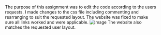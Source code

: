 The purpose of this assignment was to edit the code according to the users requests.
I made changes to the css file including commenting and rearranging to suit the requested layout.
The website was fixed to make sure all links worked and were applicable.
![image](https://user-images.githubusercontent.com/106410591/176034301-9569889b-ac0b-4f53-8e04-37109aad9b99.png)
The website also matches the requested user layout.


